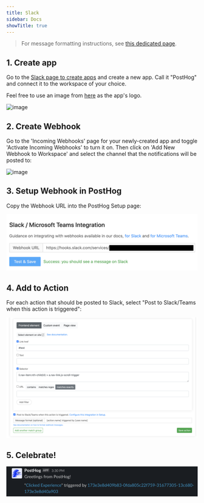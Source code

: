 ```yaml
---
title: Slack
sidebar: Docs
showTitle: true
---
```


> For message formatting instructions, see [this dedicated page](/docs/libraries/message-formatting).
## 1. Create app
Go to the [Slack page to create apps](https://api.slack.com/apps?new_app=1) and create a new app. Call it "PostHog" and connect it to the workspace of your choice.

Feel free to use an image from [here](/media) as the app's logo.

![image](https://user-images.githubusercontent.com/53387/78574619-86939580-782a-11ea-8617-caf1ffe2783a.png)

## 2. Create Webhook
Go to the 'Incoming Webhooks' page for your newly-created app and toggle 'Activate Incoming Webhooks' to turn it on. Then click on 'Add New Webhook to Workspace' and select the channel that the notifications will be posted to:

![image](https://user-images.githubusercontent.com/53387/78574881-ec801d00-782a-11ea-9b87-8a40e49dd912.png)

## 3. Setup Webhook in PostHog
Copy the Webhook URL into the PostHog Setup page:

![PostHog Add Webhook](../../images/add-webhook.png)

## 4. Add to Action

For each action that should be posted to Slack, select "Post to Slack/Teams when this action is triggered":

![PostHog Edit Action](../../images/post-action-slack.png)

## 5. Celebrate!

![Slack Message](../../images/slack-message.png)

